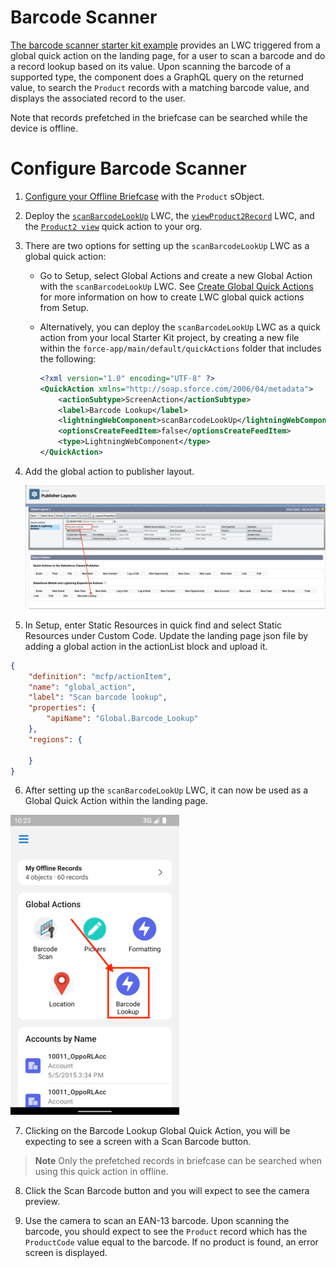# Barcode Scanner

[The barcode scanner starter kit example](../force-app/main/default/lwc/scanBarcodeLookUp/) provides an LWC triggered from a global quick action on the landing page, for a user to scan a barcode and do a record lookup based on its value. Upon scanning the barcode of a supported type, the component does a GraphQL query on the returned value, to search the `Product` records with a matching barcode value, and displays the associated record to the user.

Note that records prefetched in the briefcase can be searched while the device is offline.

# Configure Barcode Scanner

1. [Configure your Offline Briefcase](../README.md#define-an-offline-briefcase) with the `Product` sObject.
2. Deploy the [`scanBarcodeLookUp`](../force-app/main/default/lwc/scanBarcodeLookUp) LWC, the [`viewProduct2Record`](../force-app/main/default/lwc/viewProduct2Record) LWC, and the [`Product2 view`](../force-app/main/default/quickActions/Product2.view.quickAction-meta.xml) quick action to your org.
3. There are two options for setting up the `scanBarcodeLookUp` LWC as a global quick action:
    - Go to Setup, select Global Actions and create a new Global Action with the `scanBarcodeLookUp` LWC. See [Create Global Quick Actions](https://help.salesforce.com/s/articleView?id=sf.creating_global_actions.htm&type=5) for more information on how to create LWC global quick actions from Setup.
    - Alternatively, you can deploy the `scanBarcodeLookUp` LWC as a quick action from your local Starter Kit project, by creating a new file within the `force-app/main/default/quickActions` folder that includes the following:

        ```xml
        <?xml version="1.0" encoding="UTF-8" ?>
        <QuickAction xmlns="http://soap.sforce.com/2006/04/metadata">
            <actionSubtype>ScreenAction</actionSubtype>
            <label>Barcode Lookup</label>
            <lightningWebComponent>scanBarcodeLookUp</lightningWebComponent>
            <optionsCreateFeedItem>false</optionsCreateFeedItem>
            <type>LightningWebComponent</type>
        </QuickAction>
        ```

4. Add the global action to publisher layout. 

    ![Add LWC Quick Actions to Mobile Layouts](../images/LWCQuickActionsPublisherLayouts.png)

5. In Setup, enter Static Resources in quick find and select Static Resources under Custom Code. Update the landing page json file by adding a global action in the actionList block and upload it.

```json
{
    "definition": "mcfp/actionItem",
    "name": "global_action",
    "label": "Scan barcode lookup",
    "properties": {
        "apiName": "Global.Barcode_Lookup"
    },
    "regions": {
    
    }
}
```

6. After setting up the `scanBarcodeLookUp` LWC, it can now be used as a Global Quick Action within the landing page. 

  ![Barcode Scanner Lookup Quick Action](../images/LandingPageBarcodeScannerLookupQuickAction.png)

7. Clicking on the Barcode Lookup Global Quick Action, you will be expecting to see a screen with a Scan Barcode button.

> **Note**
> Only the prefetched records in briefcase can be searched when using this quick action in offline.

8. Click the Scan Barcode button and you will expect to see the camera preview. 

9. Use the camera to scan an EAN-13 barcode. Upon scanning the barcode, you should expect to see the `Product` record which has the `ProductCode` value equal to the barcode. If no product is found, an error screen is displayed.
